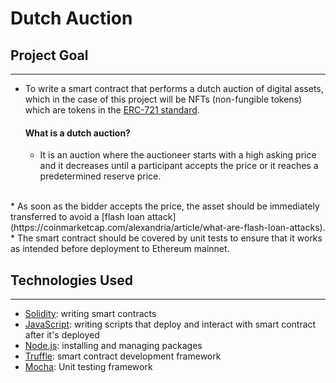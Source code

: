 # Dutch Auction

## Project Goal
---

* To write a smart contract that performs a dutch auction of digital assets, which in the case of this project will be NFTs (non-fungible tokens) which are tokens in the [ERC-721 standard](https://eips.ethereum.org/EIPS/eip-721).

    #### What is a dutch auction?
    * It is an auction where the auctioneer starts with a high asking price and it decreases until a participant accepts the price or it reaches a predetermined reserve price.<br>
<br>
* As soon as the bidder accepts the price, the asset should be immediately transferred to avoid a [flash loan attack](https://coinmarketcap.com/alexandria/article/what-are-flash-loan-attacks).
* The smart contract should be covered by unit tests to ensure that it works as intended before deployment to Ethereum mainnet.

## Technologies Used
---
* [Solidity](https://docs.soliditylang.org/en/v0.8.11/): writing smart contracts
* [JavaScript](https://developer.mozilla.org/en-US/docs/Web/JavaScript): writing scripts that deploy and interact with smart contract after it's deployed
* [Node.js](https://nodejs.org/en/docs/): installing and managing packages
* [Truffle](https://trufflesuite.com/): smart contract development framework
* [Mocha](https://mochajs.org/): Unit testing framework